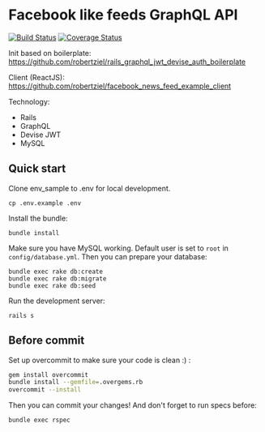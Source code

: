 # Facebook like feeds GraphQL API

[![Build Status](https://travis-ci.com/robertziel/facebook_news_feed_example_api.svg?branch=master)](https://travis-ci.com/robertziel/facebook_news_feed_example_api) [![Coverage Status](https://coveralls.io/repos/github/robertziel/facebook_news_feed_example_api/badge.svg?branch=master)](https://coveralls.io/github/robertziel/facebook_news_feed_example_api?branch=master)

Init based on boilerplate: https://github.com/robertziel/rails_graphql_jwt_devise_auth_boilerplate

Client (ReactJS): https://github.com/robertziel/facebook_news_feed_example_client

Technology:

* Rails
* GraphQL
* Devise JWT
* MySQL

## Quick start

Clone env_sample to .env for local development.

```
cp .env.example .env
```

Install the bundle:
```
bundle install
```

Make sure you have MySQL working.
Default user is set to `root` in `config/database.yml`.
Then you can prepare your database:

```
bundle exec rake db:create
bundle exec rake db:migrate
bundle exec rake db:seed
```

Run the development server:

```
rails s
```

## Before commit
Set up overcommit to make sure your code is clean :) :

```bash
gem install overcommit
bundle install --gemfile=.overgems.rb
overcommit --install
```
Then you can commit your changes! And don't forget to run specs before:

```bash
bundle exec rspec
```
